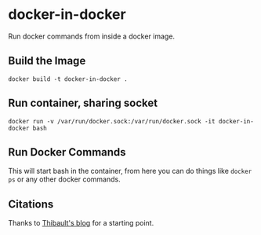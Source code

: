 # docker-in-docker
Run docker commands from inside a docker image.

## Build the Image
```
docker build -t docker-in-docker .
```

## Run container, sharing socket
```
docker run -v /var/run/docker.sock:/var/run/docker.sock -it docker-in-docker bash
```

## Run Docker Commands
This will start bash in the container, from here you can do things like ```docker ps``` or any other docker commands.

## Citations
Thanks to [Thibault's blog](https://tdeheurles.github.io/acting-on-docker-from-inside-docker/) for a starting point.